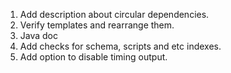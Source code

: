 1. Add description about circular dependencies.
2. Verify templates and rearrange them.
3. Java doc
4. Add checks for schema, scripts and etc indexes.
5. Add option to disable timing output.

